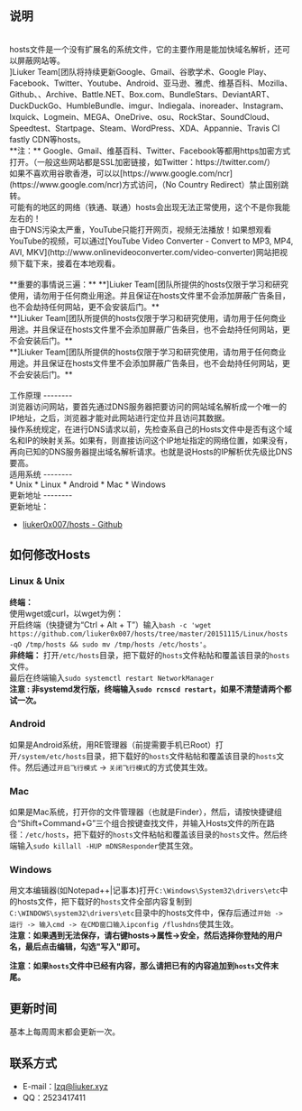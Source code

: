 说明
----
<br>
hosts文件是一个没有扩展名的系统文件，它的主要作用是能加快域名解析，还可以屏蔽网站等。 
<br>
]Liuker Team[团队将持续更新Google、Gmail、谷歌学术、Google Play、Facebook、Twitter、Youtube、Android、亚马逊、雅虎、维基百科、Mozilla、Github、、Archive、Battle.NET、Box.com、BundleStars、DeviantART、DuckDuckGo、HumbleBundle、imgur、Indiegala、inoreader、Instagram、Ixquick、Logmein、MEGA、OneDrive、osu、RockStar、SoundCloud、Speedtest、Startpage、Steam、WordPress、XDA、Appannie、Travis CI fastly CDN等hosts。
<br>
**注：**
Google、Gmail、维基百科、Twitter、Facebook等都用https加密方式打开。（一般这些网站都是SSL加密链接，如Twitter：https://twitter.com/）
<br>
如果不喜欢用谷歌香港，可以以[https://www.google.com/ncr](https://www.google.com/ncr)方式访问，（No Country Redirect）禁止国别跳转。
<br>
可能有的地区的网络（铁通、联通）hosts会出现无法正常使用，这个不是你我能左右的！
<br>
由于DNS污染太严重，YouTube只能打开网页，视频无法播放！如果想观看YouTube的视频，可以通过[YouTube Video Converter - Convert to MP3, MP4, AVI, MKV](http://www.onlinevideoconverter.com/video-converter)网站把视频下载下来，接着在本地观看。
<br>
<br>
**重要的事情说三遍：**
**]Liuker Team[团队所提供的hosts仅限于学习和研究使用，请勿用于任何商业用途。并且保证在hosts文件里不会添加屏蔽广告条目，也不会劫持任何网站，更不会安装后门。**
<br>
**]Liuker Team[团队所提供的hosts仅限于学习和研究使用，请勿用于任何商业用途。并且保证在hosts文件里不会添加屏蔽广告条目，也不会劫持任何网站，更不会安装后门。**
<br>
**]Liuker Team[团队所提供的hosts仅限于学习和研究使用，请勿用于任何商业用途。并且保证在hosts文件里不会添加屏蔽广告条目，也不会劫持任何网站，更不会安装后门。**
<br>
<br>
工作原理
--------
<br>
浏览器访问网站，要首先通过DNS服务器把要访问的网站域名解析成一个唯一的IP地址，之后，浏览器才能对此网站进行定位并且访问其数据。
<br>
操作系统规定，在进行DNS请求以前，先检查系自己的Hosts文件中是否有这个域名和IP的映射关系。如果有，则直接访问这个IP地址指定的网络位置，如果没有，再向已知的DNS服务器提出域名解析请求。也就是说Hosts的IP解析优先级比DNS要高。
<br>
适用系统
--------
<br>
  * Unix
  * Linux
  * Android
  * Mac
  * Windows
<br>
更新地址
--------
<br>
更新地址：

  * [liuker0x007/hosts - Github](https://github.com/liuker0x007/hosts)
  
如何修改Hosts
--------

### Linux & Unix
**终端：**  
使用wget或curl，以wget为例：  
开启终端（快捷键为“Ctrl + Alt + T”）输入`bash -c 'wget https://github.com/liuker0x007/hosts/tree/master/20151115/Linux/hosts -qO /tmp/hosts && sudo mv /tmp/hosts /etc/hosts'`。
<br>
**非终端：**
打开`/etc/hosts`目录，把下载好的`hosts`文件粘帖和覆盖该目录的`hosts`文件。
<br>最后在终端输入`sudo systemctl restart NetworkManager`
<br>**注意 : 非systemd发行版，终端输入`sudo rcnscd restart`，如果不清楚请两个都试一次。**

### Android
如果是Android系统，用RE管理器（前提需要手机已Root）打开`/system/etc/hosts`目录，把下载好的`hosts`文件粘帖和覆盖该目录的`hosts`文件。然后通过`开启飞行模式` -> `关闭飞行模式`的方式使其生效。

### Mac
如果是Mac系统，打开你的文件管理器（也就是Finder），然后，请按快捷键组合“Shift+Command+G”三个组合按键查找文件，并输入Hosts文件的所在路径：`/etc/hosts`，把下载好的`hosts`文件粘帖和覆盖该目录的`hosts`文件。然后终端输入`sudo killall -HUP mDNSResponder`使其生效。

### Windows
用文本编辑器(如Notepad++|记事本)打开`C:\Windows\System32\drivers\etc`中的hosts文件，把下载好的`hosts`文件全部内容复制到`C:\WINDOWS\system32\drivers\etc`目录中的hosts文件中，保存后通过```开始 -> 运行 -> 输入cmd -> 在CMD窗口输入ipconfig /flushdns```使其生效。
<br>**注意：如果遇到无法保存，请右键hosts->属性->安全，然后选择你登陆的用户名，最后点击编辑，勾选"写入"即可。**

**注意：如果`hosts`文件中已经有内容，那么请把已有的内容追加到`hosts`文件末尾。**

更新时间
--------

基本上每周周末都会更新一次。

联系方式
--------

  * E-mail：lzq@liuker.xyz
  * QQ：2523417411
